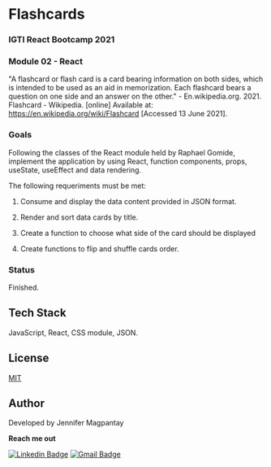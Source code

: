 # Flashcards

### IGTI React Bootcamp 2021

### Module 02 - React

"A flashcard or flash card is a card bearing information on both sides, which is intended to be used as an aid in memorization. Each flashcard bears a question on one side and an answer on the other." - En.wikipedia.org. 2021. Flashcard - Wikipedia. [online] Available at: <https://en.wikipedia.org/wiki/Flashcard> [Accessed 13 June 2021].

### Goals

Following the classes of the React module held by Raphael Gomide, implement the application by using React, function components, props, useState, useEffect and data rendering.

The following requeriments must be met:

1. Consume and display the data content provided in JSON format.

2. Render and sort data cards by title.

3. Create a function to choose what side of the card should be displayed

4. Create functions to flip and shuffle cards order.

### Status

Finished.

## Tech Stack

JavaScript, React, CSS module, JSON.

## License

[MIT](https://choosealicense.com/licenses/mit/)

    
## Author

Developed by Jennifer Magpantay 

**Reach me out** 

[![Linkedin Badge](https://img.shields.io/badge/-Jennifer-blue?style=flat-square&logo=Linkedin&logoColor=white&link=https://www.linkedin.com/in/jennifermagpantay/)](https://www.linkedin.com/in/jennifermagpantay/) [![Gmail Badge](https://img.shields.io/badge/-jennifer.magpantay@gmail.com-c14438?style=flat-square&logo=Gmail&logoColor=white&link=mailto:jennifer.magpantay@gmail.com)](mailto:jennifer.magpantay@gmail.com)